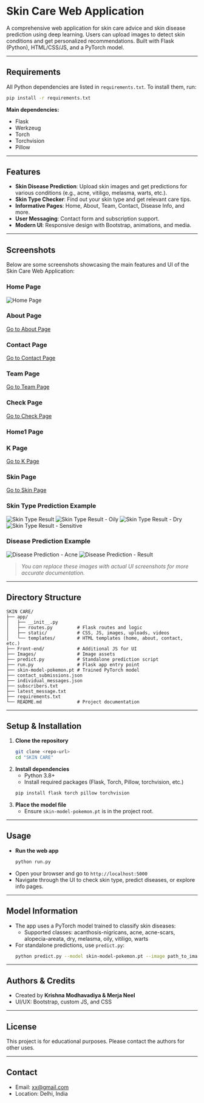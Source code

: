 # Skin Care Web Application

A comprehensive web application for skin care advice and skin disease prediction using deep learning. Users can upload images to detect skin conditions and get personalized recommendations. Built with Flask (Python), HTML/CSS/JS, and a PyTorch model.

---

## Requirements
All Python dependencies are listed in `requirements.txt`. To install them, run:
```bash
pip install -r requirements.txt
```

**Main dependencies:**
- Flask
- Werkzeug
- Torch
- Torchvision
- Pillow

---

## Features
- **Skin Disease Prediction**: Upload skin images and get predictions for various conditions (e.g., acne, vitiligo, melasma, warts, etc.).
- **Skin Type Checker**: Find out your skin type and get relevant care tips.
- **Informative Pages**: Home, About, Team, Contact, Disease Info, and more.
- **User Messaging**: Contact form and subscription support.
- **Modern UI**: Responsive design with Bootstrap, animations, and media.

---

## Screenshots

Below are some screenshots showcasing the main features and UI of the Skin Care Web Application:

### Home Page
![Home Page](HOMESS.png)

### About Page
<!-- Add a real screenshot if available -->
[Go to About Page](ABOUTSS.png)

### Contact Page
<!-- Add a real screenshot if available -->
[Go to Contact Page](Images/CONTECTSS.png)

### Team Page
<!-- Add a real screenshot if available -->
[Go to Team Page](Images/TEAMSS.png)

### Check Page
<!-- Add a real screenshot if available -->
[Go to Check Page](Images/CHECKSS.png)

### Home1 Page
<!-- Add a real screenshot if available -->
<!-- No direct route found, add link if available -->

### K Page
<!-- Add a real screenshot if available -->
[Go to K Page](http://localhost:5000/k)

### Skin Page
<!-- Add a real screenshot if available -->
[Go to Skin Page](Images/SKINSS.png)



### Skin Type Prediction Example
![Skin Type Result](Images/Normal.png)
![Skin Type Result - Oily](Images/oily.png)
![Skin Type Result - Dry](Images/dry.png)
![Skin Type Result - Sensitive](Images/Sensitive.png)

### Disease Prediction Example
![Disease Prediction - Acne](Images/acne.png)
![Disease Prediction - Result](Images/result.jpeg)

> _You can replace these images with actual UI screenshots for more accurate documentation._

---

## Directory Structure
```
SKIN CARE/
├── app/
│   ├── __init__.py
│   ├── routes.py         # Flask routes and logic
│   ├── static/           # CSS, JS, images, uploads, videos
│   └── templates/        # HTML templates (home, about, contact, etc.)
├── Front-end/            # Additional JS for UI
├── Images/               # Image assets
├── predict.py            # Standalone prediction script
├── run.py                # Flask app entry point
├── skin-model-pokemon.pt # Trained PyTorch model
├── contact_submissions.json
├── individual_messages.json
├── subscribers.txt
├── latest_message.txt
├── requirements.txt
└── README.md             # Project documentation
```

---

## Setup & Installation
1. **Clone the repository**
   ```bash
   git clone <repo-url>
   cd "SKIN CARE"
   ```
2. **Install dependencies**
   - Python 3.8+
   - Install required packages (Flask, Torch, Pillow, torchvision, etc.)
   ```bash
   pip install flask torch pillow torchvision
   ```
3. **Place the model file**
   - Ensure `skin-model-pokemon.pt` is in the project root.

---

## Usage
- **Run the web app**
  ```bash
  python run.py
  ```
- Open your browser and go to `http://localhost:5000`
- Navigate through the UI to check skin type, predict diseases, or explore info pages.

---

## Model Information
- The app uses a PyTorch model trained to classify skin diseases:
  - Supported classes: acanthosis-nigricans, acne, acne-scars, alopecia-areata, dry, melasma, oily, vitiligo, warts
- For standalone predictions, use `predict.py`:
  ```bash
  python predict.py --model skin-model-pokemon.pt --image path_to_image.jpg
  ```

---

## Authors & Credits
- Created by **Krishna Modhavadiya & Merja Neel**
- UI/UX: Bootstrap, custom JS, and CSS

---

## License
This project is for educational purposes. Please contact the authors for other uses.

---

## Contact
- Email: xx@gmail.com
- Location: Delhi, India
